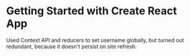 # Getting Started with Create React App

Used Context API and reducers to set username globally, but turned out redundant, because it doesn't persist on site refresh.
